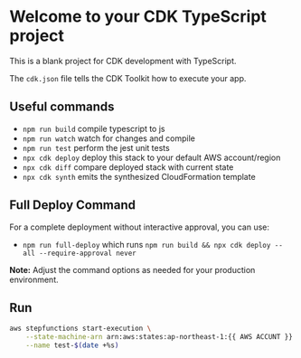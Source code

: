 # Welcome to your CDK TypeScript project

This is a blank project for CDK development with TypeScript.

The `cdk.json` file tells the CDK Toolkit how to execute your app.

## Useful commands

* `npm run build`   compile typescript to js
* `npm run watch`   watch for changes and compile
* `npm run test`    perform the jest unit tests
* `npx cdk deploy`  deploy this stack to your default AWS account/region
* `npx cdk diff`    compare deployed stack with current state
* `npx cdk synth`   emits the synthesized CloudFormation template

## Full Deploy Command

For a complete deployment without interactive approval, you can use:

* `npm run full-deploy` which runs `npm run build && npx cdk deploy --all --require-approval never`

**Note:** Adjust the command options as needed for your production environment.

## Run

```bash
aws stepfunctions start-execution \
    --state-machine-arn arn:aws:states:ap-northeast-1:{{ AWS ACCUNT }}:stateMachine:DBT-Snowflake-Workflow \
    --name test-$(date +%s)
```
